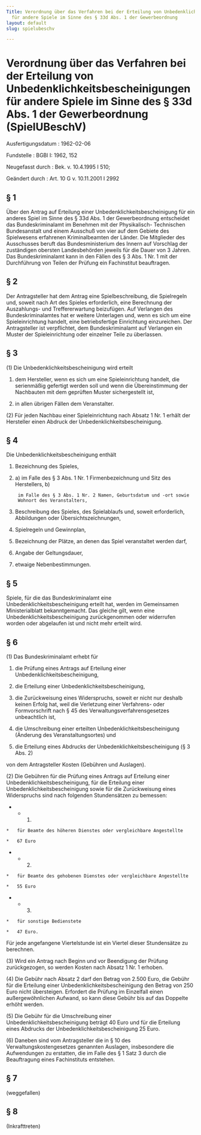 ```yaml
---
Title: Verordnung über das Verfahren bei der Erteilung von Unbedenklichkeitsbescheinigungen
  für andere Spiele im Sinne des § 33d Abs. 1 der Gewerbeordnung
layout: default
slug: spielubeschv

---
```


# Verordnung über das Verfahren bei der Erteilung von Unbedenklichkeitsbescheinigungen für andere Spiele im Sinne des § 33d Abs. 1 der Gewerbeordnung (SpielUBeschV)

Ausfertigungsdatum
:   1962-02-06

Fundstelle
:   BGBl I: 1962, 152

Neugefasst durch
:   Bek. v. 10.4.1995 I 510;

Geändert durch
:   Art. 10 G v. 10.11.2001 I 2992


## § 1

Über den Antrag auf Erteilung einer Unbedenklichkeitsbescheinigung für
ein anderes Spiel im Sinne des § 33d Abs. 1 der Gewerbeordnung
entscheidet das Bundeskriminalamt im Benehmen mit der Physikalisch-
Technischen Bundesanstalt und einem Ausschuß von vier auf dem Gebiete
des Spielwesens erfahrenen Kriminalbeamten der Länder. Die Mitglieder
des Ausschusses beruft das Bundesministerium des Innern auf Vorschlag
der zuständigen obersten Landesbehörden jeweils für die Dauer von 3
Jahren. Das Bundeskriminalamt kann in den Fällen des § 3 Abs. 1 Nr. 1
mit der Durchführung von Teilen der Prüfung ein Fachinstitut
beauftragen.


## § 2

Der Antragsteller hat dem Antrag eine Spielbeschreibung, die
Spielregeln und, soweit nach Art des Spieles erforderlich, eine
Berechnung der Auszahlungs- und Treffererwartung beizufügen. Auf
Verlangen des Bundeskriminalamtes hat er weitere Unterlagen und, wenn
es sich um eine Spieleinrichtung handelt, eine betriebsfertige
Einrichtung einzureichen. Der Antragsteller ist verpflichtet, dem
Bundeskriminalamt auf Verlangen ein Muster der Spieleinrichtung oder
einzelner Teile zu überlassen.


## § 3

(1) Die Unbedenklichkeitsbescheinigung wird erteilt

1.  dem Hersteller, wenn es sich um eine Spieleinrichtung handelt, die
    serienmäßig gefertigt werden soll und wenn die Übereinstimmung der
    Nachbauten mit dem geprüften Muster sichergestellt ist,


2.  in allen übrigen Fällen dem Veranstalter.




(2) Für jeden Nachbau einer Spieleinrichtung nach Absatz 1 Nr. 1
erhält der Hersteller einen Abdruck der
Unbedenklichkeitsbescheinigung.


## § 4

Die Unbedenklichkeitsbescheinigung enthält

1.  Bezeichnung des Spieles,


2.
    a)  im Falle des § 3 Abs. 1 Nr. 1 Firmenbezeichnung und Sitz des
        Herstellers, b)

        im Falle des § 3 Abs. 1 Nr. 2 Namen, Geburtsdatum und -ort sowie
        Wohnort des Veranstalters,





3.  Beschreibung des Spieles, des Spielablaufs und, soweit erforderlich,
    Abbildungen oder Übersichtszeichnungen,


4.  Spielregeln und Gewinnplan,


5.  Bezeichnung der Plätze, an denen das Spiel veranstaltet werden darf,


6.  Angabe der Geltungsdauer,


7.  etwaige Nebenbestimmungen.





## § 5

Spiele, für die das Bundeskriminalamt eine
Unbedenklichkeitsbescheinigung erteilt hat, werden im Gemeinsamen
Ministerialblatt bekanntgemacht. Das gleiche gilt, wenn eine
Unbedenklichkeitsbescheinigung zurückgenommen oder widerrufen worden
oder abgelaufen ist und nicht mehr erteilt wird.


## § 6

(1) Das Bundeskriminalamt erhebt für

1.  die Prüfung eines Antrags auf Erteilung einer
    Unbedenklichkeitsbescheinigung,


2.  die Erteilung einer Unbedenklichkeitsbescheinigung,


3.  die Zurückweisung eines Widerspruchs, soweit er nicht nur deshalb
    keinen Erfolg hat, weil die Verletzung einer Verfahrens- oder
    Formvorschrift nach § 45 des Verwaltungsverfahrensgesetzes
    unbeachtlich ist,


4.  die Umschreibung einer erteilten Unbedenklichkeitsbescheinigung
    (Änderung des Veranstaltungsortes) und


5.  die Erteilung eines Abdrucks der Unbedenklichkeitsbescheinigung (§ 3
    Abs. 2)



von dem Antragsteller Kosten (Gebühren und Auslagen).

(2) Die Gebühren für die Prüfung eines Antrags auf Erteilung einer
Unbedenklichkeitsbescheinigung, für die Erteilung einer
Unbedenklichkeitsbescheinigung sowie für die Zurückweisung eines
Widerspruchs sind nach folgenden Stundensätzen zu bemessen:

*    *   1.

    *   für Beamte des höheren Dienstes oder vergleichbare Angestellte

    *   67 Euro


*    *   2.

    *   für Beamte des gehobenen Dienstes oder vergleichbare Angestellte

    *   55 Euro


*    *   3.

    *   für sonstige Bedienstete

    *   47 Euro.



Für jede angefangene Viertelstunde ist ein Viertel dieser Stundensätze
zu berechnen.

(3) Wird ein Antrag nach Beginn und vor Beendigung der Prüfung
zurückgezogen, so werden Kosten nach Absatz 1 Nr. 1 erhoben.

(4) Die Gebühr nach Absatz 2 darf den Betrag von 2.500 Euro, die
Gebühr für die Erteilung einer Unbedenklichkeitsbescheinigung den
Betrag von 250 Euro nicht übersteigen. Erfordert die Prüfung im
Einzelfall einen außergewöhnlichen Aufwand, so kann diese Gebühr bis
auf das Doppelte erhöht werden.

(5) Die Gebühr für die Umschreibung einer
Unbedenklichkeitsbescheinigung beträgt 40 Euro und für die Erteilung
eines Abdrucks der Unbedenklichkeitsbescheinigung 25 Euro.

(6) Daneben sind vom Antragsteller die in § 10 des
Verwaltungskostengesetzes genannten Auslagen, insbesondere die
Aufwendungen zu erstatten, die im Falle des § 1 Satz 3 durch die
Beauftragung eines Fachinstituts entstehen.


## § 7

(weggefallen)


## § 8

(Inkrafttreten)

